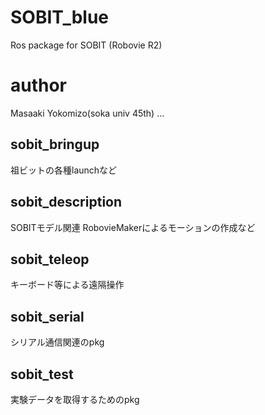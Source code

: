 # SOBIT_blue
Ros package for SOBIT (Robovie R2)

# author 
Masaaki Yokomizo(soka univ 45th)
...

## sobit_bringup
祖ビットの各種launchなど

## sobit_description
SOBITモデル関連
RobovieMakerによるモーションの作成など

## sobit_teleop
キーボード等による遠隔操作

## sobit_serial
シリアル通信関連のpkg

## sobit_test
実験データを取得するためのpkg








